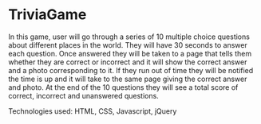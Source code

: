# TriviaGame

In this game, user will go through a series of 10 multiple choice questions about different places in the world. They will have 30 seconds to answer each question. Once answered they will be taken to a page that tells them whether they are correct or incorrect and it will show the correct answer and a photo corresponding to it. If they run out of time they will be notified the time is up and it will take to the same page giving the correct answer and photo. At the end of the 10 questions they will see a total score of correct, incorrect and unanswered questions. 

Technologies used:
HTML, CSS, Javascript, jQuery

